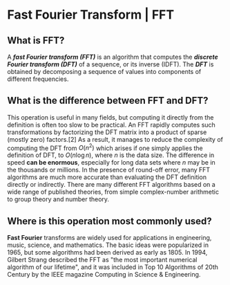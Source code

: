 # Fast Fourier Transform | FFT

## What is FFT?
A ***fast Fourier transform (FFT)*** is an algorithm that computes the ***discrete Fourier transform (DFT)*** of a sequence, or its inverse (IDFT).
The ***DFT*** is obtained by decomposing a sequence of values into components of different frequencies.

## What is the difference between FFT and DFT?
This operation is useful in many fields, but computing it directly from the definition is often too slow to be practical. An FFT rapidly computes such transformations by factorizing the DFT matrix into a product of sparse (mostly zero) factors.[2] As a result, it manages to reduce the complexity of computing the DFT from $O(n^{2})$ which arises if one simply applies the definition of DFT, to $O(n\log n)$, where $n$ is the data size.
The difference in speed **can be enormous**, especially for long data sets where $n$ may be in the thousands or millions.
In the presence of round-off error, many FFT algorithms are much more accurate than evaluating the DFT definition directly or indirectly.
There are many different FFT algorithms based on a wide range of published theories, from simple complex-number arithmetic to group theory and number theory.


## Where is this operation most commonly used?
**Fast Fourier** transforms are widely used for applications in engineering, music, science, and mathematics.
The basic ideas were popularized in 1965, but some algorithms had been derived as early as 1805.
In 1994, Gilbert Strang described the FFT as "the most important numerical algorithm of our lifetime", and it was included in Top 10 Algorithms of 20th Century by the IEEE magazine Computing in Science & Engineering.
